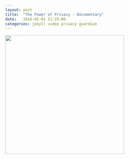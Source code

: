```yaml
---
layout: post
title:  "The Power of Privacy - Documentary"
date:   2016-02-01 21:25:00
categories: jekyll video privacy guardian
---
```


<div id='BvQ6I9xrEu0' class="youtube"><a
href='https://youtu.be/BvQ6I9xrEu0'><img
src='/assets/video-the-power-of-privacy.png' height="380"
class="img-thumbnail"/></a></div>
